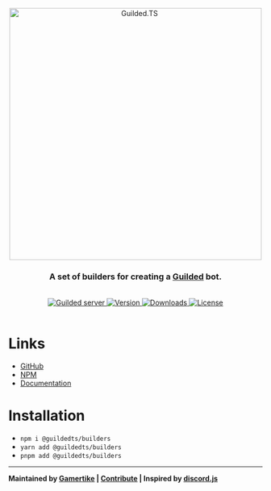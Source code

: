 <div align="center">
    <br />
    <a href="https://guildedts.js.org">
        <img src="https://guildedts.js.org/media/banner.jpg" width="500" alt="Guilded.TS"/>
    </a>
    <h3>A set of builders for creating a <a href="https://guilded.gg">Guilded</a> bot.</h3>
    <br />
    <div>
        <A href="https://guilded.gg/guildedts">
            <img src="https://shields.yoki-labs.xyz/shields/vanity/guildedts?style=for-the-badge" alt="Guilded server">
        </a>
        <a href="https://npmjs.com/@guildedts/builders">
            <img src="https://img.shields.io/npm/v/@guildedts/builders?style=for-the-badge" alt="Version" />
        </a>
        <a href="https://npmjs.com/@guildedts/builders">
            <img src="https://img.shields.io/npm/dt/@guildedts/builders?style=for-the-badge" alt="Downloads" />
        </a>
        <a href="https://github.com/guildedts/guilded.ts/blob/main/LICENSE">
            <img src="https://img.shields.io/github/license/guildedts/guilded.ts?style=for-the-badge" alt="License" />
        </a>
    </div>
    <br />
</div>

# Links

-   [GitHub](https://github.com/guildedts/guilded.ts/tree/main/packages/builders)
-   [NPM](https://npmjs.com/@guildedts/builders)
-   [Documentation](https://guildedts.js.org/modules/_guildedts_builders)

# Installation

-   `npm i @guildedts/builders`
-   `yarn add @guildedts/builders`
-   `pnpm add @guildedts/builders`

---

**Maintained by [Gamertike](https://gamertike.com) | [Contribute](https://github.com/guildedts/guilded.ts/tree/main/.github/CONTRIBUTING.md) | Inspired by [discord.js](https://discord.js.org)**
